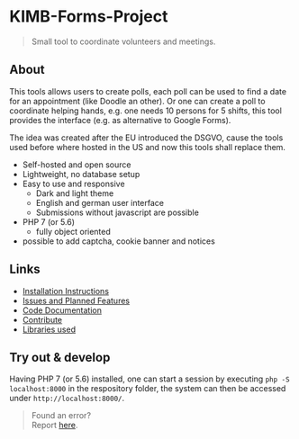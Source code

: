 # KIMB-Forms-Project

> Small tool to coordinate volunteers and meetings.

## About 

This tools allows users to create polls, each poll can be used to find
a date for an appointment (like Doodle an other).
Or one can create a poll to coordinate helping hands, e.g. one needs 10 persons 
for 5 shifts, this tool provides the interface (e.g. as alternative to Google Forms).

The idea was created after the EU introduced the DSGVO, cause the tools used before where hosted 
in the US and now this tools shall replace them.

- Self-hosted and open source
- Lightweight, no database setup
- Easy to use and responsive
    - Dark and light theme
    - English and german user interface
    - Submissions without javascript are possible
- PHP 7 (or 5.6)
    - fully object oriented
- possible to add captcha, cookie banner and notices

## Links

- [Installation Instructions](https://github.com/KIMB-technologies/KIMB-Forms-Project/blob/master/INSTALL.md)
- [Issues and Planned Features](https://github.com/KIMB-technologies/KIMB-Forms-Project/issues)
- [Code Documentation](https://kimb-technologies.github.io/KIMB-Forms-Project/)
- [Contribute](https://github.com/KIMB-technologies/KIMB-Forms-Project/blob/master/CONTRIBUTING.md)
- [Libraries used](https://github.com/KIMB-technologies/KIMB-Forms-Project/blob/master/NOTICE.md)

## Try out & develop

 Having PHP 7 (or 5.6) installed, one can start a session by executing
 `php -S localhost:8000` in the respository folder, the system can then be accessed
 under `http://localhost:8000/`.

 > Found an error?  
 > Report [here](https://github.com/KIMB-technologies/KIMB-Forms-Project/issues).



